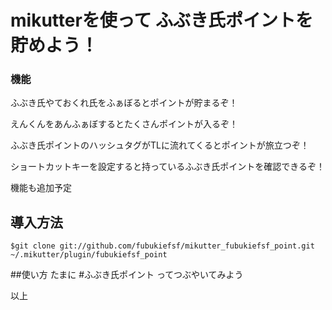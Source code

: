# mikutterを使って ふぶき氏ポイントを貯めよう！
### 機能

ふぶき氏やておくれ氏をふぁぼるとポイントが貯まるぞ！

えんくんをあんふぁぼするとたくさんポイントが入るぞ！

ふぶき氏ポイントのハッシュタグがTLに流れてくるとポイントが旅立つぞ！

ショートカットキーを設定すると持っているふぶき氏ポイントを確認できるぞ！

機能も追加予定


## 導入方法
```$git clone git://github.com/fubukiefsf/mikutter_fubukiefsf_point.git ~/.mikutter/plugin/fubukiefsf_point```

##使い方
たまに #ふぶき氏ポイント ってつぶやいてみよう

以上

